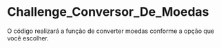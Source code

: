 # Challenge_Conversor_De_Moedas
O código realizará a função de converter moedas conforme a opção que você escolher.
